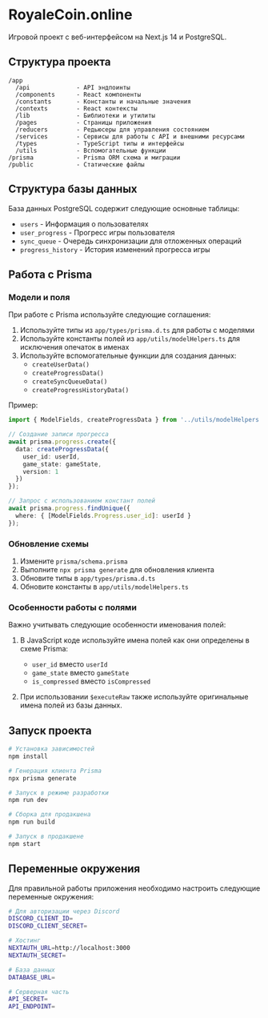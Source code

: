 # RoyaleCoin.online

Игровой проект с веб-интерфейсом на Next.js 14 и PostgreSQL.

## Структура проекта

```
/app
  /api             - API эндпоинты
  /components      - React компоненты
  /constants       - Константы и начальные значения
  /contexts        - React контексты
  /lib             - Библиотеки и утилиты
  /pages           - Страницы приложения
  /reducers        - Редьюсеры для управления состоянием
  /services        - Сервисы для работы с API и внешними ресурсами
  /types           - TypeScript типы и интерфейсы
  /utils           - Вспомогательные функции
/prisma            - Prisma ORM схема и миграции
/public            - Статические файлы
```

## Структура базы данных

База данных PostgreSQL содержит следующие основные таблицы:

- `users` - Информация о пользователях
- `user_progress` - Прогресс игры пользователя
- `sync_queue` - Очередь синхронизации для отложенных операций
- `progress_history` - История изменений прогресса игры

## Работа с Prisma

### Модели и поля

При работе с Prisma используйте следующие соглашения:

1. Используйте типы из `app/types/prisma.d.ts` для работы с моделями
2. Используйте константы полей из `app/utils/modelHelpers.ts` для исключения опечаток в именах
3. Используйте вспомогательные функции для создания данных:
   - `createUserData()`
   - `createProgressData()`
   - `createSyncQueueData()`
   - `createProgressHistoryData()`

Пример:
```typescript
import { ModelFields, createProgressData } from '../utils/modelHelpers';

// Создание записи прогресса
await prisma.progress.create({
  data: createProgressData({
    user_id: userId,
    game_state: gameState,
    version: 1
  })
});

// Запрос с использованием констант полей
await prisma.progress.findUnique({
  where: { [ModelFields.Progress.user_id]: userId }
});
```

### Обновление схемы

1. Измените `prisma/schema.prisma`
2. Выполните `npx prisma generate` для обновления клиента
3. Обновите типы в `app/types/prisma.d.ts`
4. Обновите константы в `app/utils/modelHelpers.ts`

### Особенности работы с полями

Важно учитывать следующие особенности именования полей:
1. В JavaScript коде используйте имена полей как они определены в схеме Prisma:
   - `user_id` вместо `userId`
   - `game_state` вместо `gameState`
   - `is_compressed` вместо `isCompressed`
   
2. При использовании `$executeRaw` также используйте оригинальные имена полей из базы данных.

## Запуск проекта

```bash
# Установка зависимостей
npm install

# Генерация клиента Prisma
npx prisma generate

# Запуск в режиме разработки
npm run dev

# Сборка для продакшена
npm run build

# Запуск в продакшене
npm start
```

## Переменные окружения

Для правильной работы приложения необходимо настроить следующие переменные окружения:

```bash
# Для авторизации через Discord
DISCORD_CLIENT_ID=
DISCORD_CLIENT_SECRET=

# Хостинг
NEXTAUTH_URL=http://localhost:3000
NEXTAUTH_SECRET=

# База данных
DATABASE_URL=

# Серверная часть
API_SECRET=
API_ENDPOINT=
```